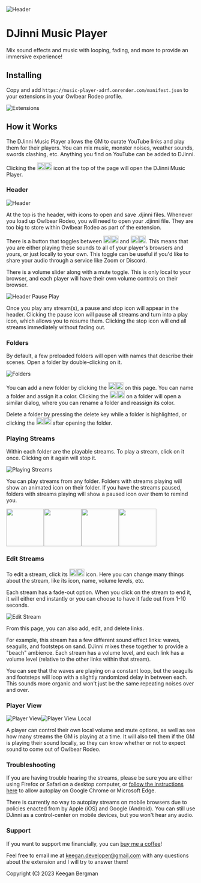 ![Header](https://raw.githubusercontent.com/kgbergman/music-player/main/docs/header.jpg)
# DJinni Music Player

Mix sound effects and music with looping, fading, and more to provide an immersive experience!

## Installing

Copy and add `https://music-player-adrf.onrender.com/manifest.json` to your extensions in your Owlbear Rodeo profile.

![Extensions](https://extensions.owlbear.rodeo/add-extension.jpg)

## How it Works

The DJinni Music Player allows the GM to curate YouTube links and play them for their players. You can mix music, monster noises, weather sounds, swords clashing, etc. Anything you find on YouTube can be added to DJinni.

Clicking the <img src="https://raw.githubusercontent.com/kgbergman/music-player/main/docs/djinni.png#gh-light-mode-only" width=20 alt="DJinni Icon"><img src="https://raw.githubusercontent.com/kgbergman/music-player/main/docs/djinnidark.png#gh-dark-mode-only" width=20 alt="DJinni Icon Dark"> icon at the top of the page will open the DJinni Music Player.


### Header

![Header](https://raw.githubusercontent.com/kgbergman/music-player/main/docs/djinniheader.png)

At the top is the header, with icons to open and save .djinni files. Whenever you load up Owlbear Rodeo, you will need to open your .djinni file. They are too big to store within Owlbear Rodeo as part of the extension.

There is a button that toggles between <img src="https://raw.githubusercontent.com/kgbergman/music-player/main/docs/persons.png#gh-light-mode-only" width=20><img src="https://raw.githubusercontent.com/kgbergman/music-player/main/docs/personsdark.png#gh-dark-mode-only" width=20> and <img src="https://raw.githubusercontent.com/kgbergman/music-player/main/docs/person.png#gh-light-mode-only" width=20><img src="https://raw.githubusercontent.com/kgbergman/music-player/main/docs/persondark.png#gh-dark-mode-only" width=20>. This means that you are either playing these sounds to all of your player's browsers and yours, or just locally to your own. This toggle can be useful if you'd like to share your audio through a service like Zoom or Discord.

There is a volume slider along with a mute toggle. This is only local to your browser, and each player will have their own volume controls on their browser.

![Header Pause Play](https://raw.githubusercontent.com/kgbergman/music-player/main/docs/headerpauseplay.png)

Once you play any stream(s), a pause and stop icon will appear in the header. Clicking the pause icon will pause all streams and turn into a play icon, which allows you to resume them. Clicking the stop icon will end all streams immediately without fading out.


### Folders

By default, a few preloaded folders will open with names that describe their scenes. Open a folder by double-clicking on it.

![Folders](https://raw.githubusercontent.com/kgbergman/music-player/main/docs/folders.png)

You can add a new folder by clicking the <img src="https://raw.githubusercontent.com/kgbergman/music-player/main/docs/plusicon.png#gh-light-mode-only" width=20><img src="https://raw.githubusercontent.com/kgbergman/music-player/main/docs/plusicondark.png#gh-dark-mode-only" width=20> on this page. You can name a folder and assign it a color. Clicking the <img src="https://raw.githubusercontent.com/kgbergman/music-player/main/docs/editicon.png#gh-light-mode-only" width=20><img src="https://raw.githubusercontent.com/kgbergman/music-player/main/docs/editicondark.png#gh-dark-mode-only" width=20> on a folder will open a similar dialog, where you can rename a folder and reassign its color. 

Delete a folder by pressing the delete key while a folder is highlighted, or clicking the <img src="https://raw.githubusercontent.com/kgbergman/music-player/main/docs/deleteicon.png#gh-light-mode-only" width=20><img src="https://raw.githubusercontent.com/kgbergman/music-player/main/docs/deleteicondark.png#gh-dark-mode-only" width=20> after opening the folder.


### Playing Streams

Within each folder are the playable streams. To play a stream, click on it once. Clicking on it again will stop it.  

![Playing Streams](https://raw.githubusercontent.com/kgbergman/music-player/main/docs/playingstreams.png)

You can play streams from any folder. Folders with streams playing will show an animated icon on their folder. If you have the streams paused, folders with streams playing will show a paused icon over them to remind you.

<img src="https://raw.githubusercontent.com/kgbergman/music-player/main/docs/playingfolder.png#gh-light-mode-only" width=100><img src="https://raw.githubusercontent.com/kgbergman/music-player/main/docs/playingfolderdark.png#gh-dark-mode-only" width=100><img src="https://raw.githubusercontent.com/kgbergman/music-player/main/docs/pausedfolder.png#gh-light-mode-only" width=100><img src="https://raw.githubusercontent.com/kgbergman/music-player/main/docs/pausedfolderdark.png#gh-dark-mode-only" width=100>


### Edit Streams

To edit a stream, click its <img src="https://raw.githubusercontent.com/kgbergman/music-player/main/docs/editicon.png#gh-light-mode-only" width=20><img src="https://raw.githubusercontent.com/kgbergman/music-player/main/docs/editicondark.png#gh-dark-mode-only" width=20> icon. Here you can change many things about the stream, like its icon, name, volume levels, etc.

Each stream has a fade-out option. When you click on the stream to end it, it will either end instantly or you can choose to have it fade out from 1-10 seconds. 

![Edit Stream](https://raw.githubusercontent.com/kgbergman/music-player/main/docs/editstream.png)

From this page, you can also add, edit, and delete links.

For example, this stream has a few different sound effect links: waves, seagulls, and footsteps on sand. DJinni mixes these together to provide a "beach" ambience. Each stream has a volume level, and each link has a volume level (relative to the other links within that stream). 

You can see that the waves are playing on a constant loop, but the seagulls and footsteps will loop with a slightly randomized delay in between each. This sounds more organic and won't just be the same repeating noises over and over. 


### Player View

<img src="https://raw.githubusercontent.com/kgbergman/music-player/main/docs/playerview.png" alt="Player View"><img src="https://raw.githubusercontent.com/kgbergman/music-player/main/docs/playerviewlocal.png" alt="Player View Local">

A player can control their own local volume and mute options, as well as see how many streams the GM is playing at a time. It will also tell them if the GM is playing their sound locally, so they can know whether or not to expect sound to come out of Owlbear Rodeo.


### Troubleshooting

If you are having trouble hearing the streams, please be sure you are either using Firefox or Safari on a desktop computer, or [follow the instructions here](https://github.com/kgbergman/music-player/blob/main/docs/autoplay.md) to allow autoplay on Google Chrome or Microsoft Edge.

There is currently no way to autoplay streams on mobile browsers due to policies enacted from by Apple (iOS) and Google (Android). You can still use DJinni as a control-center on mobile devices, but you won't hear any audio.


### Support

If you want to support me financially, you can [buy me a coffee](https://www.buymeacoffee.com/keegandev)!

Feel free to email me at keegan.developer@gmail.com with any questions about the extension and I will try to answer them!

Copyright (C) 2023 Keegan Bergman
